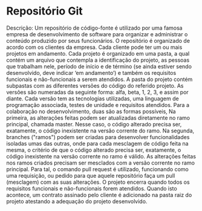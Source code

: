 # Repositório Git

Descrição: Um repositório de código-fonte é utilizado por uma famosa empresa de desenvolvimento de software para organizar e administrar o conteúdo produzido por seus funcionários. O repositório é organizado de acordo com os clientes da empresa. Cada cliente pode ter um ou mais projetos em andamento. Cada projeto é organizado em uma pasta, a qual contém um arquivo que contempla a identificação do projeto, as pessoas que trabalham nele, período de início e de término (se ainda estiver sendo desenvolvido, deve indicar ‘em andamento’) e também os requisitos funcionais e não-funcionais a serem atendidos. A pasta do projeto contém subpastas com as diferentes versões do código do referido projeto. As versões são numeradas da seguinte forma: alfa, beta, 1, 2, 3, e assim por diante. Cada versão tem as tecnologias utilizadas, uma linguagem de programação associada, testes de unidade e requisitos atendidos. Para a colaboração no desenvolvimento, duas são as formas possíveis, Na primeira, as alterações feitas podem ser atualizadas diretamente no ramo principal, chamada master. Nesse caso, o código alterado precisa ser, exatamente, o código inexistente na versão corrente do ramo. Na segunda, branches ("ramos") podem ser criadas para desenvolver funcionalidades isoladas umas das outras, onde para cada mesclagem de código feita na mesma, o critério de que o código alterado precisa ser, exatamente, o código inexistente na versão corrente no ramo é válido. As alterações feitas nos ramos criados precisam ser mesclados com a versão corrente no ramo principal. Para tal, o comando pull request é utilizado, funcionando como uma requisição, ou pedido para que aquele repositório faça um pull (mesclagem) com as suas alterações. O projeto encerra quando todos os requisitos funcionais e não-funcionais forem atendidos. Quando isto acontece, um contrato assinado pelo cliente é adicionado na pasta raiz do projeto atestando a adequação do projeto desenvolvido.
